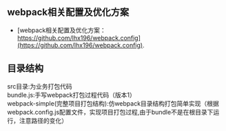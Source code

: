 ## webpack相关配置及优化方案
- [webpack相关配置及优化方案：https://github.com/lhx196/webpack.config](https://github.com/lhx196/webpack.config).

## 目录结构  
src目录:为业务打包代码  
bundle.js:手写webpack打包过程代码（版本1）  
webpack-simple(完整项目打包结构):仿webpack目录结构打包简单实现（根据webpack.config.js配置文件，实现项目打包过程,由于bundle不是在根目录下运行，注意路径的变化）  
